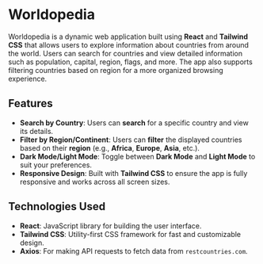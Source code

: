 # Worldopedia

Worldopedia is a dynamic web application built using **React** and **Tailwind CSS** that allows users to explore information about countries from around the world. Users can search for countries and view detailed information such as population, capital, region, flags, and more. The app also supports filtering countries based on region for a more organized browsing experience.

## Features

- **Search by Country**: Users can **search** for a specific country and view its details.
- **Filter by Region/Continent**: Users can **filter** the displayed countries based on their **region** (e.g., **Africa**, **Europe**, **Asia**, etc.).
- **Dark Mode/Light Mode**: Toggle between **Dark Mode** and **Light Mode** to suit your preferences.
- **Responsive Design**: Built with **Tailwind CSS** to ensure the app is fully responsive and works across all screen sizes.

## Technologies Used

- **React**: JavaScript library for building the user interface.
- **Tailwind CSS**: Utility-first CSS framework for fast and customizable design.
- **Axios**: For making API requests to fetch data from `restcountries.com`.
